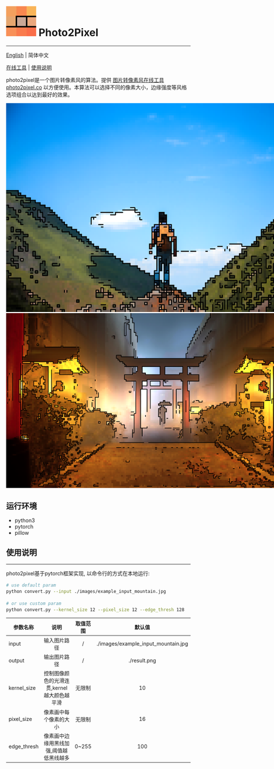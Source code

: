 # ![LOGO](images/doc/favicon-original.png) Photo2Pixel

---
[English](./README.md) | 简体中文

[在线工具](https://photo2pixel.co/cn) |
[使用说明](#使用说明)

photo2pixel是一个图片转像素风的算法。提供 [图片转像素风在线工具 photo2pixel.co](https://photo2pixel.co/cn)
以方便使用。本算法可以选择不同的像素大小，边缘强度等风格选项组合以达到最好的效果。

<img src="images/doc/mountain_8bit_style_pixel.png" style="max-width: 850px" alt="mountain 8bit style pixel art"/>
<img src="images/doc/holy_temple_8bit_style_pixel.png" style="max-width: 850px" alt="holy temple 8bit style pixel art">

## 运行环境
- python3
- pytorch
- pillow

## 使用说明
---
photo2pixel基于pytorch框架实现, 以命令行的方式在本地运行:
```bash
# use default param
python convert.py --input ./images/example_input_mountain.jpg

# or use custom param
python convert.py --kernel_size 12 --pixel_size 12 --edge_thresh 128
```

| 参数名称        |            说明             | 取值范围  | 默认值 |
|-------------|:-------------------------:|:-----:|:---:|
| input       |          输入图片路径           |   /   | ./images/example_input_mountain.jpg  |
| output      |          输出图片路径           |   /   | ./result.png  |
| kernel_size | 控制图像颜色的光滑连贯,kernel越大颜色越平滑 |  无限制  | 10  |
| pixel_size  |        像素画中每个像素的大小        |  无限制  | 16  |
| edge_thresh |   像素画中边缘用黑线加强,阈值越低黑线越多    | 0~255 | 100 |